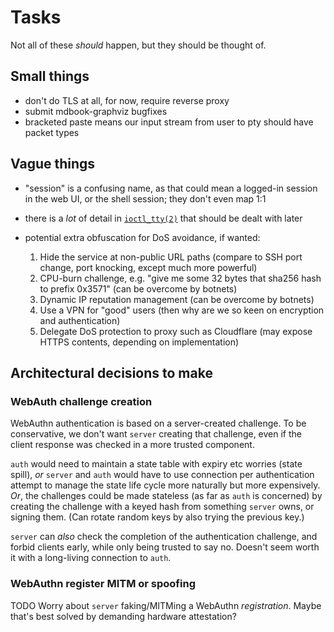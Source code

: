 # Tasks

Not all of these *should* happen, but they should be thought of.

## Small things

- don't do TLS at all, for now, require reverse proxy
- submit mdbook-graphviz bugfixes
- bracketed paste means our input stream from user to pty should have packet types

## Vague things

- "session" is a confusing name, as that could mean a logged-in session in the web UI, or the shell session; they don't even map 1:1
- there is a *lot* of detail in [`ioctl_tty(2)`](https://man7.org/linux/man-pages/man4/tty_ioctl.4.html) that should be dealt with later
- potential extra obfuscation for DoS avoidance, if wanted:

  1. Hide the service at non-public URL paths (compare to SSH port change, port knocking, except much more powerful)
  2. CPU-burn challenge, e.g. "give me some 32 bytes that sha256 hash to prefix 0x3571" (can be overcome by botnets)
  3. Dynamic IP reputation management (can be overcome by botnets)
  4. Use a VPN for "good" users (then why are we so keen on encryption and authentication)
  5. Delegate DoS protection to proxy such as Cloudflare (may expose HTTPS contents, depending on implementation)


## Architectural decisions to make

### WebAuth challenge creation

WebAuthn authentication is based on a server-created challenge.
To be conservative, we don't want `server` creating that challenge, even if the client response was checked in a more trusted component.

`auth` would need to maintain a state table with expiry etc worries (state spill), *or* `server` and `auth` would have to use connection per authentication attempt to manage the state life cycle more naturally but more expensively.
*Or*, the challenges could be made stateless (as far as `auth` is concerned) by creating the challenge with a keyed hash from something `server` owns, or signing them.
(Can rotate random keys by also trying the previous key.)

`server` can *also* check the completion of the authentication challenge, and forbid clients early, while only being trusted to say no.
Doesn't seem worth it with a long-living connection to `auth`.

### WebAuthn register MITM or spoofing

TODO Worry about `server` faking/MITMing a WebAuthn *registration*.
Maybe that's best solved by demanding hardware attestation?
